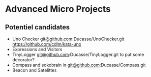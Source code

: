 # Advanced Micro Projects

<!inputFile|path=Chapters/DSL/DSL.md!>
<!inputFile|path=Chapters/DSLDoubleDispatch/DSLDoubleDispatch.md!>
<!inputFile|path=Chapters/Robots/robots.md!>
<!inputFile|path=Chapters/Compass/compass.md!>
<!inputFile|path=Chapters/Expression/Expression.md!>
<!inputFile|path=Chapters/Visitor/Visitor.md!>

<!inputFile|path=Chapters/Sokoban/Sokoban.md!>

## Potentiel candidates
- Uno Checker git@github.com:Ducasse/UnoChecker.git https://github.com/cdlm/kata-uno
- Expressions and Visitors
- TinyLogger git@github.com:Ducasse/TinyLogger.git to put some decorator?
- Compass and sokobrain in git@github.com:Ducasse/Compass.git
- Beacon and Satelittes